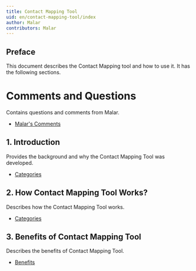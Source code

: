 ```yaml
---
title: Contact Mapping Tool
uid: en/contact-mapping-tool/index
author: Malar
contributors: Malar
---
```


## Preface

This document describes the Contact Mapping tool and how to use it. It has the following sections.

# Comments and Questions

Contains questions and comments from Malar.

* [Malar's Comments](xref:en/contact-mapping-tool/comments)

## 1. Introduction

Provides the background and why the Contact Mapping Tool was developed.

* [Categories](xref:en/contact-mapping-tool/introduction)

## 2. How Contact Mapping Tool Works?

Describes how the Contact Mapping Tool works.

* [Categories](xref:en/contact-mapping-tool/how-it-works)

## 3. Benefits of Contact Mapping Tool

Describes the benefits of Contact Mapping Tool.

* [Benefits](xref:en/contact-mapping-tool/benefits)
